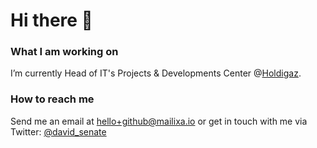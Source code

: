 # Hi there 👋

### What I am working on
I’m currently Head of IT's Projects & Developments Center @[Holdigaz](https://www.holdigaz.ch).

### How to reach me
Send me an email at hello+github@mailixa.io or get in touch with me via Twitter: [@david_senate](https://twitter.com/david_senate)

<!--
**DaveLeonard/DaveLeonard** is a ✨ _special_ ✨ repository because its `README.md` (this file) appears on your GitHub profile.

Here are some ideas to get you started:

- 🔭 I’m currently working on ...
- 🌱 I’m currently learning ...
- 👯 I’m looking to collaborate on ...
- 🤔 I’m looking for help with ...
- 💬 Ask me about ...
- 📫 How to reach me: ...
- 😄 Pronouns: ...
- ⚡ Fun fact: ...
-->
